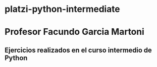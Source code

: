 # platzi-python-intermediate
# Profesor Facundo Garcia Martoni
## Ejercicios realizados en el curso intermedio de Python
